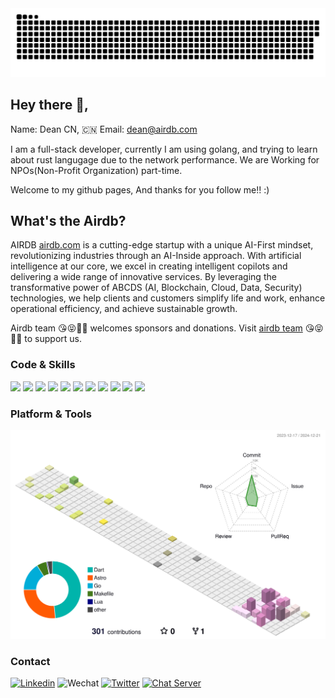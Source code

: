 <div align="center">
  <img src="https://raw.githubusercontent.com/Achuan-2/Achuan-2/main/assets/github-contribution-grid-snake.svg" >
</div>


## Hey there 👋,

Name: Dean CN, 🇨🇳
Email: dean@airdb.com

I am a full-stack developer, currently I am using golang,  and trying to learn about rust langugage due to the network performance.
We are Working for NPOs(Non-Profit Organization) part-time.

Welcome to my github pages, And thanks for you follow me!! :)


## What's the Airdb?

AIRDB [airdb.com](https://airdb.com) is a cutting-edge startup with a unique AI-First mindset, revolutionizing industries through an AI-Inside approach. 
With artificial intelligence at our core, we excel in creating intelligent copilots and delivering a wide range of innovative services. 
By leveraging the transformative power of ABCDS (AI, Blockchain, Cloud, Data, Security) technologies, we help clients and customers simplify life and work, enhance operational efficiency, and achieve sustainable growth.


Airdb team 😘😝💝🎀 welcomes sponsors and donations. Visit [airdb team](https://github.com/sponsors/airdb) 😘😝💝🎀 to support us.

### Code & Skills

[![](https://img.shields.io/badge/-Linux-Fcc624?style=flat-square&logo=linux&logoColor=ffffff)](https://www.linux.org/)
[![](https://img.shields.io/badge/-Kubernetes-326CE5?style=flat-square&logo=kubernetes&logoColor=ffffff)](https://kubernetes.io/)
[![](https://img.shields.io/badge/-Docker-2496ED?style=flat-square&logo=docker&logoColor=ffffff)](https://www.docker.com/)
[![](https://img.shields.io/badge/-Prometheus-E6522C?style=flat-square&logo=prometheus&logoColor=ffffff)](https://prometheus.io/)
[![](https://img.shields.io/badge/-Grafana-F46800?style=flat-square&logo=grafana&logoColor=ffffff)](https://grafana.com/)
[![](https://img.shields.io/badge/-Nginx-269539?style=flat-square&logo=nginx&logoColor=ffffff)](https://nginx.org/)
[![](https://img.shields.io/badge/-GitHub%20Actions-2088FF?style=flat-square&logo=github-actions&logoColor=ffffff)](https://github.com/features/actions)
[![](https://img.shields.io/badge/-Ceph-EF5C55?style=flat-square&logo=ceph&logoColor=ffffff)](https://ceph.io/)
[![](https://img.shields.io/badge/-Markdown-black?style=flat-square&logo=markdown&logoColor=ffffff)](https://www.markdownguide.org/)
[![](https://img.shields.io/badge/-PostgresSQL-4169E1?style=flat-square&logo=postgresql&logoColor=ffffff)](https://www.postgresql.org/)
[![](https://img.shields.io/badge/-Golang-00ADD8?style=flat-square&logo=go&logoColor=ffffff)](https://golang.org/)



### Platform & Tools

![](./profile-3d-contrib/profile-south-season-animate.svg)
<!--
[![](https://img.shields.io/badge/mac%20os-292e33?style=for-the-badge&logo=apple&logoColor=ffffff)](https://www.apple.com/macos/big-sur/)
[![Linux](https://img.shields.io/badge/Linux-1793D1?logo=linux&logoColor=fff&style=for-the-badge)](https://github.com/torvalds/linux)
[![](https://img.shields.io/badge/VSCode-007ACC?style=for-the-badge&logo=visual-studio-code&logoColor=ffffff)](https://code.visualstudio.com/)
[![](https://img.shields.io/badge/ChatGPT-007ACC?style=for-the-badge&logo=openai&logoColor=ffffff)](https://chat.openai.com/)
-->



### Contact
[![Linkedin](https://img.shields.io/badge/-LinkedIn-blue?style=flat&logo=Linkedin&logoColor=white)](https://www.linkedin.com/in/deancn/)
![Wechat](https://img.shields.io/badge/-xairdb-green?style=flat&logo=Wechat&logoColor=white)
[![Twitter](https://img.shields.io/badge/-Twitter-blue?style=flat&logo=Twitter&logoColor=white)](https://twitter.com/xairdb)
[![Chat Server](https://img.shields.io/discord/1068358113180262501?label=Discord&logo=discord)](https://discord.com/invite/Mp4xttEqnF)
